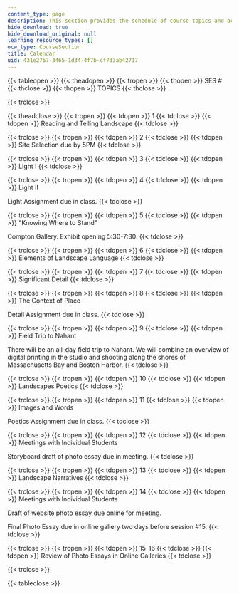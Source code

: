 ```yaml
---
content_type: page
description: This section provides the schedule of course topics and activities.
hide_download: true
hide_download_original: null
learning_resource_types: []
ocw_type: CourseSection
title: Calendar
uid: 431e2767-3465-1d34-4f7b-cf733ab42717
---
```


{{< tableopen >}}
{{< theadopen >}}
{{< tropen >}}
{{< thopen >}}
SES #
{{< thclose >}}
{{< thopen >}}
TOPICS
{{< thclose >}}

{{< trclose >}}

{{< theadclose >}}
{{< tropen >}}
{{< tdopen >}}
1
{{< tdclose >}}
{{< tdopen >}}
Reading and Telling Landscape
{{< tdclose >}}

{{< trclose >}}
{{< tropen >}}
{{< tdopen >}}
2
{{< tdclose >}}
{{< tdopen >}}
Site Selection due by 5PM
{{< tdclose >}}

{{< trclose >}}
{{< tropen >}}
{{< tdopen >}}
3
{{< tdclose >}}
{{< tdopen >}}
Light I
{{< tdclose >}}

{{< trclose >}}
{{< tropen >}}
{{< tdopen >}}
4
{{< tdclose >}}
{{< tdopen >}}
Light II  
  
Light Assignment due in class.
{{< tdclose >}}

{{< trclose >}}
{{< tropen >}}
{{< tdopen >}}
5
{{< tdclose >}}
{{< tdopen >}}
"Knowing Where to Stand"  
  
Compton Gallery. Exhibit opening 5:30-7:30.
{{< tdclose >}}

{{< trclose >}}
{{< tropen >}}
{{< tdopen >}}
6
{{< tdclose >}}
{{< tdopen >}}
Elements of Landscape Language
{{< tdclose >}}

{{< trclose >}}
{{< tropen >}}
{{< tdopen >}}
7
{{< tdclose >}}
{{< tdopen >}}
Significant Detail
{{< tdclose >}}

{{< trclose >}}
{{< tropen >}}
{{< tdopen >}}
8
{{< tdclose >}}
{{< tdopen >}}
The Context of Place  
  
Detail Assignment due in class.
{{< tdclose >}}

{{< trclose >}}
{{< tropen >}}
{{< tdopen >}}
9
{{< tdclose >}}
{{< tdopen >}}
Field Trip to Nahant  
  
There will be an all-day field trip to Nahant. We will combine an overview of digital printing in the studio and shooting along the shores of Massachusetts Bay and Boston Harbor.
{{< tdclose >}}

{{< trclose >}}
{{< tropen >}}
{{< tdopen >}}
10
{{< tdclose >}}
{{< tdopen >}}
Landscapes Poetics
{{< tdclose >}}

{{< trclose >}}
{{< tropen >}}
{{< tdopen >}}
11
{{< tdclose >}}
{{< tdopen >}}
Images and Words  
  
Poetics Assignment due in class.
{{< tdclose >}}

{{< trclose >}}
{{< tropen >}}
{{< tdopen >}}
12
{{< tdclose >}}
{{< tdopen >}}
Meetings with Individual Students  
  
Storyboard draft of photo essay due in meeting.
{{< tdclose >}}

{{< trclose >}}
{{< tropen >}}
{{< tdopen >}}
13
{{< tdclose >}}
{{< tdopen >}}
Landscape Narratives
{{< tdclose >}}

{{< trclose >}}
{{< tropen >}}
{{< tdopen >}}
14
{{< tdclose >}}
{{< tdopen >}}
Meetings with Individual Students  
  
Draft of website photo essay due online for meeting.  
  
Final Photo Essay due in online gallery two days before session #15.
{{< tdclose >}}

{{< trclose >}}
{{< tropen >}}
{{< tdopen >}}
15-16
{{< tdclose >}}
{{< tdopen >}}
Review of Photo Essays in Online Galleries
{{< tdclose >}}

{{< trclose >}}

{{< tableclose >}}